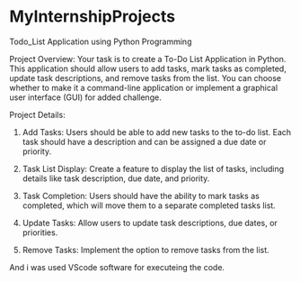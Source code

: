 # MyInternshipProjects
Todo_List  Application using Python Programming

Project Overview:
Your task is to create a To-Do List Application in Python. This application should allow users to add tasks, mark tasks as completed, update task descriptions, and remove tasks from the list. You can choose whether to make it a command-line application or implement a graphical user interface (GUI) for added challenge.

Project Details:
1. Add Tasks: Users should be able to add new tasks to the to-do list. Each task should have a description and can be assigned a due date or priority.

2. Task List Display: Create a feature to display the list of tasks, including details like task description, due date, and priority.

3. Task Completion: Users should have the ability to mark tasks as completed, which will move them to a separate completed tasks list.

4. Update Tasks: Allow users to update task descriptions, due dates, or priorities.

5. Remove Tasks: Implement the option to remove tasks from the list.

And i was used VScode software for executeing the code.
